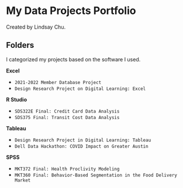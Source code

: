 # My Data Projects Portfolio
Created by Lindsay Chu.
 
## Folders
I categorized my projects based on the software I used. 

**Excel**
* `2021-2022 Member Database Project`
* `Design Research Project on Digital Learning: Excel`

**R Studio**
* `SDS322E Final: Credit Card Data Analysis`
* `SDS375 Final: Transit Cost Data Analysis` 

**Tableau**
* `Design Research Project in Digital Learning: Tableau`
* `Dell Data Hackathon: COVID Impact on Greater Austin`

**SPSS**
* `MKT372 Final: Health Proclivity Modeling`
* `MKT360 Final: Behavior-Based Segmentation in the Food Delivery Market`

